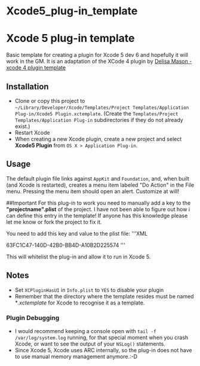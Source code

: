 Xcode5_plug-in_template
=======================

# Xcode 5 plug-in template

Basic template for creating a plugin for Xcode 5 dev 6 and hopefully it will work in the GM.
It is an adaptation of the XCode 4 plugin by [Delisa Mason - xcode 4 plugin template](https://github.com/kattrali/Xcode4-Plugin-Template )

## Installation

- Clone or copy this project to `~/Library/Developer/Xcode/Templates/Project Templates/Application Plug-in/Xcode5 Plugin.xctemplate`. 
(Create the `Templates/Project Templates/Application Plug-in` subdirectories if they do not already exist.)
- Restart Xcode
- When creating a new Xcode plugin, create a new project and select **Xcode5 Plugin** from `OS X > Application Plug-in`.


## Usage

The default plugin file links against `AppKit` and `Foundation`, and, when built (and Xcode is restarted), creates a menu item labeled "Do Action" in the File menu. Pressing the menu item should open an alert. Customize at will!

##Important
For this plug-in to work you need to manually add a key to the **"projectname".plist** of the project.
I have not been able to figure out how i can define this entry in the template! 
If anyone has this knowledge please let me know or fork the project to fix it.

You need to add this key and value to the plist file:
'''XML
<?xml version="1.0" encoding="UTF-8"?>
<!DOCTYPE plist PUBLIC "-//Apple//DTD PLIST 1.0//EN" "http://www.apple.com/DTDs/PropertyList-1.0.dtd">
<plist version="1.0">
<array>
	<string>63FC1C47-140D-42B0-BB4D-A10B2D225574</string>
</array>
</plist>'''

This will whitelist the plug-in and allow it to run in Xcode 5.


## Notes

- Set `XCPluginHasUI` in `Info.plist` to `YES` to disable your plugin
- Remember that the directory where the template resides must be named **.xctemplate* for Xcode to recognise it as a template.

### Plugin Debugging

- I would recommend keeping a console open with `tail -f /var/log/system.log` running, for that special moment when you crash Xcode, or want to see the output of your `NSLog()` statements.
- Since Xcode 5, Xcode uses ARC internally, so the plug-in does not have to use manual memory management anymore.:-D

